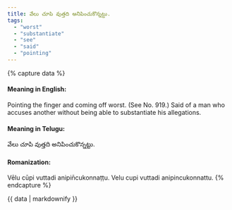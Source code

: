 ```yaml
---
title: వేలు చూపి వుత్తది అనిపించుకొన్నట్టు.
tags:
  - "worst"
  - "substantiate"
  - "see"
  - "said"
  - "pointing"
---
```


{% capture data %}
#### Meaning in English:
Pointing the finger and coming off worst.
(See No. 919.)
Said of a man who accuses another without being able to substantiate his allegations.

#### Meaning in Telugu:
వేలు చూపి వుత్తది అనిపించుకొన్నట్టు.

#### Romanization:
Vēlu cūpi vuttadi anipin̄cukonnaṭṭu.
Velu cupi vuttadi anipincukonnattu.
{% endcapture %}

{{ data | markdownify }}

